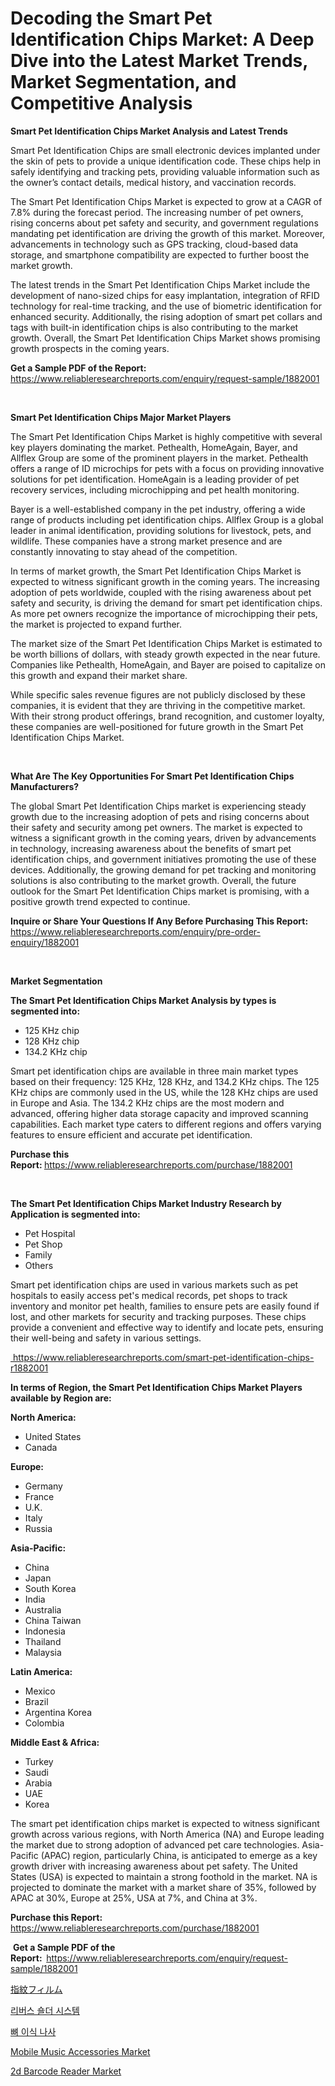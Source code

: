 <p><h1>Decoding the Smart Pet Identification Chips Market: A Deep Dive into the Latest Market Trends, Market Segmentation, and Competitive Analysis</h1></p><p><strong>Smart Pet Identification Chips Market Analysis and Latest Trends</strong></p>
<p><p>Smart Pet Identification Chips are small electronic devices implanted under the skin of pets to provide a unique identification code. These chips help in safely identifying and tracking pets, providing valuable information such as the owner’s contact details, medical history, and vaccination records. </p><p>The Smart Pet Identification Chips Market is expected to grow at a CAGR of 7.8% during the forecast period. The increasing number of pet owners, rising concerns about pet safety and security, and government regulations mandating pet identification are driving the growth of this market. Moreover, advancements in technology such as GPS tracking, cloud-based data storage, and smartphone compatibility are expected to further boost the market growth.</p><p>The latest trends in the Smart Pet Identification Chips Market include the development of nano-sized chips for easy implantation, integration of RFID technology for real-time tracking, and the use of biometric identification for enhanced security. Additionally, the rising adoption of smart pet collars and tags with built-in identification chips is also contributing to the market growth. Overall, the Smart Pet Identification Chips Market shows promising growth prospects in the coming years.</p></p>
<p><strong>Get a Sample PDF of the Report:&nbsp;</strong> <a href="https://www.reliableresearchreports.com/enquiry/request-sample/1882001">https://www.reliableresearchreports.com/enquiry/request-sample/1882001</a></p>
<p>&nbsp;</p>
<p><strong>Smart Pet Identification Chips Major Market Players</strong></p>
<p><p>The Smart Pet Identification Chips Market is highly competitive with several key players dominating the market. Pethealth, HomeAgain, Bayer, and Allflex Group are some of the prominent players in the market. Pethealth offers a range of ID microchips for pets with a focus on providing innovative solutions for pet identification. HomeAgain is a leading provider of pet recovery services, including microchipping and pet health monitoring.</p><p>Bayer is a well-established company in the pet industry, offering a wide range of products including pet identification chips. Allflex Group is a global leader in animal identification, providing solutions for livestock, pets, and wildlife. These companies have a strong market presence and are constantly innovating to stay ahead of the competition.</p><p>In terms of market growth, the Smart Pet Identification Chips Market is expected to witness significant growth in the coming years. The increasing adoption of pets worldwide, coupled with the rising awareness about pet safety and security, is driving the demand for smart pet identification chips. As more pet owners recognize the importance of microchipping their pets, the market is projected to expand further.</p><p>The market size of the Smart Pet Identification Chips Market is estimated to be worth billions of dollars, with steady growth expected in the near future. Companies like Pethealth, HomeAgain, and Bayer are poised to capitalize on this growth and expand their market share.</p><p>While specific sales revenue figures are not publicly disclosed by these companies, it is evident that they are thriving in the competitive market. With their strong product offerings, brand recognition, and customer loyalty, these companies are well-positioned for future growth in the Smart Pet Identification Chips Market.</p></p>
<p>&nbsp;</p>
<p><strong>What Are The Key Opportunities For Smart Pet Identification Chips Manufacturers?</strong></p>
<p><p>The global Smart Pet Identification Chips market is experiencing steady growth due to the increasing adoption of pets and rising concerns about their safety and security among pet owners. The market is expected to witness a significant growth in the coming years, driven by advancements in technology, increasing awareness about the benefits of smart pet identification chips, and government initiatives promoting the use of these devices. Additionally, the growing demand for pet tracking and monitoring solutions is also contributing to the market growth. Overall, the future outlook for the Smart Pet Identification Chips market is promising, with a positive growth trend expected to continue.</p></p>
<p><strong>Inquire or Share Your Questions If Any Before Purchasing This Report:</strong> <a href="https://www.reliableresearchreports.com/enquiry/pre-order-enquiry/1882001">https://www.reliableresearchreports.com/enquiry/pre-order-enquiry/1882001</a></p>
<p>&nbsp;</p>
<p><strong>Market Segmentation</strong></p>
<p><strong>The Smart Pet Identification Chips Market Analysis by types is segmented into:</strong></p>
<p><ul><li>125 KHz chip</li><li>128 KHz chip</li><li>134.2 KHz chip</li></ul></p>
<p><p>Smart pet identification chips are available in three main market types based on their frequency: 125 KHz, 128 KHz, and 134.2 KHz chips. The 125 KHz chips are commonly used in the US, while the 128 KHz chips are used in Europe and Asia. The 134.2 KHz chips are the most modern and advanced, offering higher data storage capacity and improved scanning capabilities. Each market type caters to different regions and offers varying features to ensure efficient and accurate pet identification.</p></p>
<p><strong>Purchase this Report:&nbsp;</strong><a href="https://www.reliableresearchreports.com/purchase/1882001">https://www.reliableresearchreports.com/purchase/1882001</a></p>
<p>&nbsp;</p>
<p><strong>The Smart Pet Identification Chips Market Industry Research by Application is segmented into:</strong></p>
<p><ul><li>Pet Hospital</li><li>Pet Shop</li><li>Family</li><li>Others</li></ul></p>
<p><p>Smart pet identification chips are used in various markets such as pet hospitals to easily access pet's medical records, pet shops to track inventory and monitor pet health, families to ensure pets are easily found if lost, and other markets for security and tracking purposes. These chips provide a convenient and effective way to identify and locate pets, ensuring their well-being and safety in various settings.</p></p>
<p><a href="https://www.reliableresearchreports.com/smart-pet-identification-chips-r1882001">&nbsp;https://www.reliableresearchreports.com/smart-pet-identification-chips-r1882001</a></p>
<p><strong>In terms of Region, the Smart Pet Identification Chips Market Players available by Region are:</strong></p>
<p>
    <p> <strong> North America: </strong>
        <ul>
            <li>United States</li>
            <li>Canada</li>
        </ul>
        </p> 
    <p> <strong> Europe: </strong>
        <ul>
            <li>Germany</li>
            <li>France</li>
            <li>U.K.</li>
            <li>Italy</li>
            <li>Russia</li>
        </ul>
        </p> 
    <p> <strong> Asia-Pacific: </strong>
        <ul>
            <li>China</li>
            <li>Japan</li>
            <li>South Korea</li>
            <li>India</li>
            <li>Australia</li>
            <li>China Taiwan</li>
            <li>Indonesia</li>
            <li>Thailand</li>
            <li>Malaysia</li>
        </ul>
        </p> 
    <p> <strong> Latin America: </strong>
        <ul>
            <li>Mexico</li>
            <li>Brazil</li>
            <li>Argentina Korea</li>
            <li>Colombia</li>
        </ul>
        </p> 
    <p> <strong> Middle East & Africa: </strong>
        <ul>
            <li>Turkey</li>
            <li>Saudi</li>
            <li>Arabia</li>
            <li>UAE</li>
            <li>Korea</li>
        </ul>
    </p>
    </p>
<p><p>The smart pet identification chips market is expected to witness significant growth across various regions, with North America (NA) and Europe leading the market due to strong adoption of advanced pet care technologies. Asia-Pacific (APAC) region, particularly China, is anticipated to emerge as a key growth driver with increasing awareness about pet safety. The United States (USA) is expected to maintain a strong foothold in the market. NA is projected to dominate the market with a market share of 35%, followed by APAC at 30%, Europe at 25%, USA at 7%, and China at 3%.</p></p>
<p><strong>Purchase this Report: </strong><a href="https://www.reliableresearchreports.com/purchase/1882001">https://www.reliableresearchreports.com/purchase/1882001</a></p>
<p>&nbsp;<strong>Get a Sample PDF of the Report:&nbsp;&nbsp;</strong><a href="https://www.reliableresearchreports.com/enquiry/request-sample/1882001">https://www.reliableresearchreports.com/enquiry/request-sample/1882001</a></p>
<p><strong></strong></p>
<p><p><a href="https://github.com/DayanaRunolfsdottir/Market-Research-Report-List-1/blob/main/1022086148824.md">指紋フィルム</a></p><p><a href="https://github.com/Gregost89076vddcv/Market-Research-Report-List-1/blob/main/2724678158318.md">리버스 숄더 시스템</a></p><p><a href="https://github.com/anton65482023/Market-Research-Report-List-1/blob/main/5536199158317.md">뼈 이식 나사</a></p><p><a href="https://github.com/suitykhatun12/Market-Research-Report-List-1/blob/main/mobile-music-accessories-market.md">Mobile Music Accessories Market</a></p><p><a href="https://github.com/CliffMedina6/Market-Research-Report-List-5/blob/main/2d-barcode-reader-market.md">2d Barcode Reader Market</a></p></p>